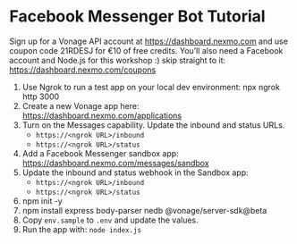# Facebook Messenger Bot Tutorial

Sign up for a Vonage API account at https://dashboard.nexmo.com and use coupon code 21RDESJ for €10 of free credits. You’ll also need a Facebook account and Node.js for this workshop :) skip straight to it: https://dashboard.nexmo.com/coupons


1. Use Ngrok to run a test app on your local dev environment: npx ngrok http 3000
2. Create a new Vonage app here: https://dashboard.nexmo.com/applications
3. Turn on the Messages capability. Update the inbound and status URLs.
    - `https://<ngrok URL>/inbound`
    - `https://<ngrok URL>/status`
4. Add a Facebook Messenger sandbox app: https://dashboard.nexmo.com/messages/sandbox
5. Update the inbound and status webhook in the Sandbox app:
    - `https://<ngrok URL>/inbound`
    - `https://<ngrok URL>/status`
6. npm init -y
7. npm install express body-parser nedb @vonage/server-sdk@beta
8. Copy `env.sample` to `.env` and update the values.
9. Run the app with: `node index.js`